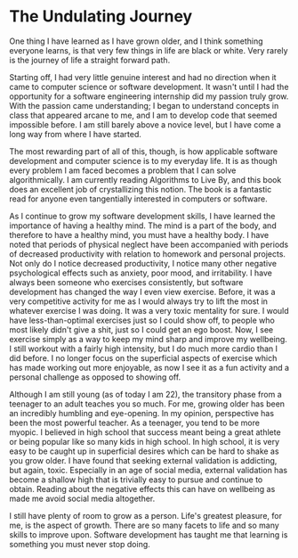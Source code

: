 # The Undulating Journey

One thing I have learned as I have grown older, and I think something everyone learns, is that very few things in life are black or white.  Very rarely is the journey of life a straight forward path.

 Starting off, I had very little genuine interest and had no direction when it came to computer science or software development.  It wasn't until I had the opportunity for a software engineering internship did my passion truly grow.  With the passion came understanding; I began to understand concepts in class that appeared arcane to me, and I am to develop code that seemed impossible before. I am still barely above a novice level, but I have come a long way from where I have started.

 The most rewarding part of all of this, though, is how applicable software development and computer science is to my everyday life.  It is as though every problem I am faced becomes a problem that I can solve algorithmically.  I am currently reading Algorithms to Live By, and this book does an excellent job of crystallizing this notion.  The book is a fantastic read for anyone even tangentially interested in computers or software.

 As I continue to grow my software development skills, I have learned the importance of having a healthy mind.  The mind is a part of the body, and therefore to have a healthy mind, you must have a healthy body.  I have noted that periods of physical neglect have been accompanied with periods of decreased productivity with relation to homework and personal projects.  Not only do I notice decreased productivity, I notice many other negative psychological effects such as anxiety, poor mood, and irritability.  I have always been someone who exercises consistently, but software development has changed the way I even view exercise.  Before, it was a very competitive activity for me as I would always try to lift the most in whatever exercise I was doing.  It was a very toxic mentality for sure.  I would have less-than-optimal exercises just so I could show off, to people who most likely didn't give a shit, just so I could get an ego boost.  Now, I see exercise simply as a way to keep my mind sharp and improve my wellbeing.  I still workout with a fairly high intensity, but I do much more cardio than I did before.  I no longer focus on the superficial aspects of exercise which has made working out more enjoyable, as now I see it as a fun activity and a personal challenge as opposed to showing off.  

 Although I am still young (as of today I am 22), the transitory phase from a teenager to an adult teaches you so much.  For me, growing older has been an incredibly humbling and eye-opening.  In my opinion, perspective has been the most powerful teacher.  As a teenager, you tend to be more myopic.  I believed in high school that success meant being a great athlete or being popular like so many kids in high school.  In high school, it is very easy to be caught up in superficial desires which can be hard to shake as you grow older.  I have found that seeking external validation is addicting, but again, toxic.  Especially in an age of social media, external validation has become a shallow high that is trivially easy to pursue and continue to obtain.  Reading about the negative effects this can have on wellbeing as made me avoid social media altogether.  

 I still have plenty of room to grow as a person.  Life's greatest pleasure, for me, is the aspect of growth.  There are so many facets to life and so many skills to improve upon.  Software development has taught me that learning is something you must never stop doing.